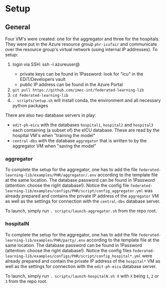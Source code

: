 # Setup

## General

Four VM's were created: one for the aggregator and three for the hospitals. They were put in the Azure resource group `phr-icufair` and communicate over the resource group's virtual network (using internal IP addresses). To setup:
 1. login via SSH: ssh -i <path to private key file> azureuser@<public IP address>
     - private keys can be found in 1Password: look for "icu" in the EDiT/Developers vault
     - public IP address can be found in the Azure Portal
 2. `git pull https://github.com/imec-int/federated-learning-lib`
 3. `cd federated-learning-lib`
 4. `. scripts/setup.sh` will install conda, the environment and all necessary python packages

There are also two database servers in play:
 - `edit-ph-eicu` with the databases `hospital1`, `hospital2` and `hospital3` each containing (a subset of) the eICU database. These are read by the hospital VM's when "training the model"
 - `central-dbs` with the database `aggregator` that is written to by the aggregator VM when "saving the model"

### aggregator

To complete the setup for the aggregator, one has to add the file `federated-learning-lib/examples/PHR/aggregator/.env` according to the template file at the same location. The database password can be found in 1Password (attention: choose the right database!). Notice the config file `federated-learning-lib/examples/configs/PHR/script/config_aggregator.yml` was already prepared and contains the private IP address of the `aggregator` VM as well as the settings for connection with the `central-dbs` database server.

To launch, simply run `. scripts/launch-aggregator.sh` from the repo root.

### hospitalN

To complete the setup for the aggregator, one has to add the file `federated-learning-lib/examples/PHR/party/.env` according to the template file at the same location. The database password can be found in 1Password (attention: choose the right database!). Notice the config files `federated-learning-lib/examples/configs/PHR/script/config_hospital*.yml` were already prepared and contain the private IP address of the `hospital*` VM as well as the settings for connection with the `edit-ph-eicu` database server.

To launch, simply run `. scripts/launch-hospitalN.sh X` with `X` being `1`, `2` or `3` from the repo root.